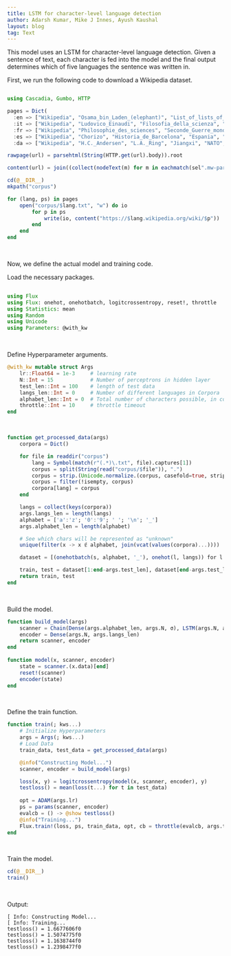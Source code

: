 ```yaml
---
title: LSTM for character-level language detection
author: Adarsh Kumar, Mike J Innes, Ayush Kaushal
layout: blog
tag: Text
---
```


This model uses an LSTM for character-level language detection. Given a sentence of text, each character is fed into the model and the final output determines which of five languages the sentence was written in.

First, we run the following code to download a Wikipedia dataset.

```julia

using Cascadia, Gumbo, HTTP

pages = Dict(
  :en => ["Wikipedia", "Osama_bin_Laden_(elephant)", "List_of_lists_of_lists", "Josephine_Butler", "Canadian_football", "Judaism"],
  :it => ["Wikipedia", "Ludovico_Einaudi", "Filosofia_della_scienza", "Pizza", "Effie_Gray", "Galeazzo_Maria_Sforza", "Ebraismo"],
  :fr => ["Wikipedia", "Philosophie_des_sciences", "Seconde_Guerre_mondiale", "Eric_Hakonsson"],
  :es => ["Wikipedia", "Chorizo", "Historia_de_Barcelona", "Espania", "Las_Vegas_Strip", "Judaismo"],
  :da => ["Wikipedia", "H.C._Andersen", "L.A._Ring", "Jiangxi", "NATO", "Thomas_Edison", "Bangladesh"])

rawpage(url) = parsehtml(String(HTTP.get(url).body)).root

content(url) = join((collect(nodeText(m) for m in eachmatch(sel".mw-parser-output > p", rawpage(url)))), "\n")

cd(@__DIR__)
mkpath("corpus")

for (lang, ps) in pages
    open("corpus/$lang.txt", "w") do io
        for p in ps
            write(io, content("https://$lang.wikipedia.org/wiki/$p"))
        end
    end
end
```

<br>

Now, we define the actual model and training code.

Load the necessary packages.

```julia
 
using Flux
using Flux: onehot, onehotbatch, logitcrossentropy, reset!, throttle
using Statistics: mean
using Random
using Unicode
using Parameters: @with_kw
```

<br>

Define Hyperparameter arguments.

```julia
@with_kw mutable struct Args
    lr::Float64 = 1e-3     # learning rate
    N::Int = 15            # Number of perceptrons in hidden layer
    test_len::Int = 100    # length of test data
    langs_len::Int = 0     # Number of different languages in Corpora
    alphabet_len::Int = 0  # Total number of characters possible, in corpora
    throttle::Int = 10     # throttle timeout
end
```

<br>

```julia
function get_processed_data(args)
    corpora = Dict()

    for file in readdir("corpus")
        lang = Symbol(match(r"(.*)\.txt", file).captures[1])
        corpus = split(String(read("corpus/$file")), ".")
        corpus = strip.(Unicode.normalize.(corpus, casefold=true, stripmark=true))
        corpus = filter(!isempty, corpus)
        corpora[lang] = corpus
    end

    langs = collect(keys(corpora))
    args.langs_len = length(langs)
    alphabet = ['a':'z'; '0':'9'; ' '; '\n'; '_']
    args.alphabet_len = length(alphabet)

    # See which chars will be represented as "unknown"
    unique(filter(x -> x ∉ alphabet, join(vcat(values(corpora)...))))

    dataset = [(onehotbatch(s, alphabet, '_'), onehot(l, langs)) for l in langs for s in corpora[l]] |> shuffle

    train, test = dataset[1:end-args.test_len], dataset[end-args.test_len+1:end]
    return train, test
end
```
<br>

Build the model.

```julia
function build_model(args)
    scanner = Chain(Dense(args.alphabet_len, args.N, σ), LSTM(args.N, args.N))
    encoder = Dense(args.N, args.langs_len)
    return scanner, encoder
end
 
function model(x, scanner, encoder)
    state = scanner.(x.data)[end]
    reset!(scanner)
    encoder(state)
end

```

<br>

Define the train function.

```julia
function train(; kws...)
    # Initialize Hyperparameters
    args = Args(; kws...)
    # Load Data
    train_data, test_data = get_processed_data(args)

    @info("Constructing Model...")
    scanner, encoder = build_model(args)

    loss(x, y) = logitcrossentropy(model(x, scanner, encoder), y)
    testloss() = mean(loss(t...) for t in test_data)
    
    opt = ADAM(args.lr)
    ps = params(scanner, encoder)
    evalcb = () -> @show testloss()
    @info("Training...")
    Flux.train!(loss, ps, train_data, opt, cb = throttle(evalcb, args.throttle))
end
```

<br>

Train the model.

```julia
cd(@__DIR__)
train()
```

<br>

Output:

```
[ Info: Constructing Model...
[ Info: Training...
testloss() = 1.6677606f0
testloss() = 1.5074775f0
testloss() = 1.1638744f0
testloss() = 1.2398477f0
```
